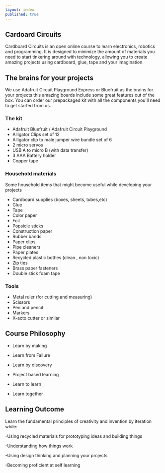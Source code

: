 ```yaml
---
layout: index
published: true
---
```


## Cardoard Circuits

Cardboard Circuits is an open online course to learn electronics, robotics and programming. It is designed to minimize the amount of materials you need to start tinkering around with technology, allowing you to create amazing projects using cardboard, glue, tape and your imagination.


## The brains for your projects

We use Adafruit Circuit Playground Express or Bluefruit as the brains for your projects this amazing boards include some great features out of the box. You can order our prepackaged kit with all the components you'll need to get started from us.

### The kit

- Adafruit Bluefruit / Adafruit Circuit Playground
- Alligator Clips set of 12
- Alligator clip to male jumper wire bundle set of 6
- 2 micro servos
- USB A to micro B (with data transfer)
- 3 AAA Battery holder
- Copper tape


### Household materials

Some household items that might become useful while developing your projects

- Cardboard supplies (boxes, sheets, tubes,etc)
- Glue
- Tape
- Color paper
- Foil
- Popsicle sticks
- Construction paper
- Rubber bands
- Paper clips
- Pipe cleaners
- Paper plates   
- Recycled plastic bottles (clean , non toxic)
- Zip ties
- Brass paper fasteners
- Double stick foam tape

### Tools

- Metal ruler (for cutting and measuring)
- Scissors
- Pen and pencil
- Markers   
- X-acto cutter or similar

## Course Philosophy

- Learn by making

- Learn from Failure

- Learn by discovery

- Project based learning

- Learn to learn

- Learn together

## Learning Outcome

Learn the fundamental principles of creativity and invention by iteration while:

-Using recycled materials for prototyping ideas and building things

-Understanding how things work

-Using design thinking and planning your projects

-Becoming proficient at self learning
